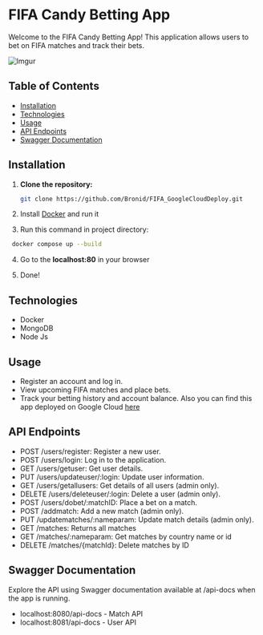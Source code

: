 # FIFA Candy Betting App

Welcome to the FIFA Candy Betting App! This application allows users to bet on FIFA matches and track their bets.

![Imgur](https://i.imgur.com/inMemHF.gif)

## Table of Contents

- [Installation](#installation)
- [Technologies](#technologies)
- [Usage](#usage)
- [API Endpoints](#api-endpoints)
- [Swagger Documentation](#swagger-documentation)

## Installation

1. **Clone the repository:**

   ```bash
   git clone https://github.com/Bronid/FIFA_GoogleCloudDeploy.git
   ```

2. Install [Docker](https://docs.docker.com/get-docker/) and run it

3. Run this command in project directory:
  ```bash
   docker compose up --build
   ```

4. Go to the **localhost:80** in your browser
   
5. Done!

## Technologies
- Docker
- MongoDB
- Node Js

## Usage
- Register an account and log in.
- View upcoming FIFA matches and place bets.
- Track your betting history and account balance.
Also you can find this app deployed on Google Cloud [here](https://fifa-project-frontend-gur6ebemfq-ew.a.run.app/)

## API Endpoints
- POST /users/register: Register a new user.
- POST /users/login: Log in to the application.
- GET /users/getuser: Get user details.
- PUT /users/updateuser/:login: Update user information.
- GET /users/getallusers: Get details of all users (admin only).
- DELETE /users/deleteuser/:login: Delete a user (admin only).
- POST /users/dobet/:matchID: Place a bet on a match.
- POST /addmatch: Add a new match (admin only).
- PUT /updatematches/:nameparam: Update match details (admin only).
- GET /matches: Returns all matches
- GET /matches/:nameparam: Get matches by country name or id
- DELETE /matches/{matchId}: Delete matches by ID

## Swagger Documentation
Explore the API using Swagger documentation available at /api-docs when the app is running.
- localhost:8080/api-docs - Match API
- localhost:8081/api-docs - User API
